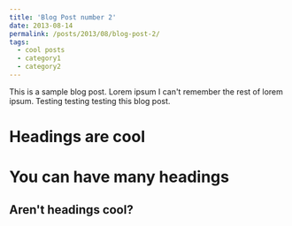```yaml
---
title: 'Blog Post number 2'
date: 2013-08-14
permalink: /posts/2013/08/blog-post-2/
tags:
  - cool posts
  - category1
  - category2
---
```


This is a sample blog post. Lorem ipsum I can't remember the rest of lorem ipsum. Testing testing testing this blog post.

Headings are cool
======

You can have many headings
======

Aren't headings cool?
------
